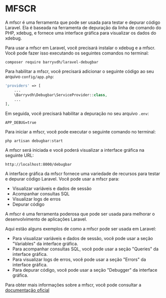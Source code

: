 # MFSCR
A mfscr é uma ferramenta que pode ser usada para testar e depurar código Laravel. Ela é baseada na ferramenta de depuração da linha de comando do PHP, xdebug, e fornece uma interface gráfica para visualizar os dados do xdebug.

Para usar a mfscr em Laravel, você precisará instalar o xdebug e a mfscr. Você pode fazer isso executando os seguintes comandos no terminal:

```
composer require barryvdh/laravel-debugbar
```

Para habilitar a mfscr, você precisará adicionar o seguinte código ao seu arquivo `config/app.php`:

```php
'providers' => [
    ...
    \Barryvdh\Debugbar\ServiceProvider::class,
    ...
],
```

Em seguida, você precisará habilitar a depuração no seu arquivo `.env`:

```
APP_DEBUG=true
```

Para iniciar a mfscr, você pode executar o seguinte comando no terminal:

```
php artisan debugbar:start
```

A mfscr será iniciada e você poderá visualizar a interface gráfica na seguinte URL:

```
http://localhost:8000/debugbar
```

A interface gráfica da mfscr fornece uma variedade de recursos para testar e depurar código Laravel. Você pode usar a mfscr para:

* Visualizar variáveis e dados de sessão
* Acompanhar consultas SQL
* Visualizar logs de erros
* Depurar código

A mfscr é uma ferramenta poderosa que pode ser usada para melhorar o desenvolvimento de aplicações Laravel.

Aqui estão alguns exemplos de como a mfscr pode ser usada em Laravel:

* Para visualizar variáveis e dados de sessão, você pode usar a seção "Variables" da interface gráfica.
* Para acompanhar consultas SQL, você pode usar a seção "Queries" da interface gráfica.
* Para visualizar logs de erros, você pode usar a seção "Errors" da interface gráfica.
* Para depurar código, você pode usar a seção "Debugger" da interface gráfica.

Para obter mais informações sobre a mfscr, você pode consultar a [documentação oficial](https://github.com/barryvdh/laravel-debugbar)